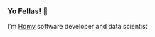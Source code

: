 <!-- <img alt="Gift Coding" src="https://www.reactiongifs.us/wp-content/uploads/2018/06/giphy-2-1.gif" align="right"> -->

### Yo Fellas! 👋
I'm [Homy]([www.linkedin.com/in/homayoun-s-m-sc-950853152](https://www.linkedin.com/in/homayoun-s-m-sc-950853152/)) software developer and data scientist
